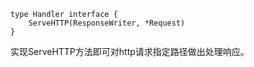 ```
type Handler interface {
	ServeHTTP(ResponseWriter, *Request)
}
```
实现ServeHTTP方法即可对http请求指定路径做出处理响应。
